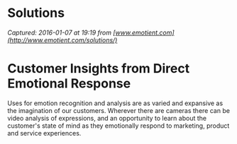 # Solutions

_Captured: 2016-01-07 at 19:19 from [www.emotient.com](http://www.emotient.com/solutions/)_

# Customer Insights from Direct Emotional Response

Uses for emotion recognition and analysis are as varied and expansive as the imagination of our customers. Wherever there are cameras there can be video analysis of expressions, and an opportunity to learn about the customer's state of mind as they emotionally respond to marketing, product and service experiences.
